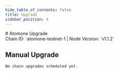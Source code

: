 ```yaml
---
hide_table_of_contents: false
title: Upgrade
sidebar_position: 4
---
```


<div className="h1-with-icon icon-atomone">
# Atomone Upgrade
</div>
<span className="sub-lines"> 
Chain ID: `atomone-testnet-1 | Node Version: `v1.1.2`
</span>

## Manual Upgrade

```js
No chain upgrades scheduled yet.
```
